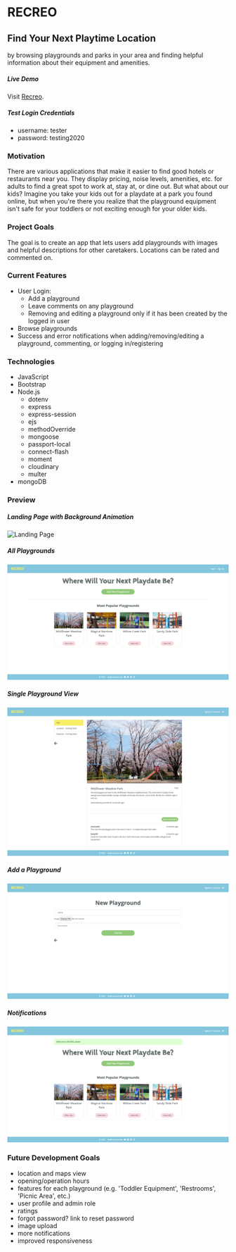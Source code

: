 # RECREO
## Find Your Next Playtime Location
by browsing playgrounds and parks in your area and finding helpful information about their equipment and amenities.

##### Live Demo
Visit [Recreo](https://recreo-findaplayground.herokuapp.com/).

##### Test Login Credentials
* username: tester
* password: testing2020

### Motivation
There are various applications that make it easier to find good hotels or restaurants near you. They display pricing, noise levels, amenities, etc. for adults to find a great spot to work at, stay at, or dine out. But what about our kids? Imagine you take your kids out for a playdate at a park you found online, but when you're there you realize that the playground equipment isn't safe for your toddlers or not exciting enough for your older kids.

### Project Goals
The goal is to create an app that lets users add playgrounds with images and helpful descriptions for other caretakers. Locations can be rated and commented on.

### Current Features
* User Login:
    * Add a playground
    * Leave comments on any playground
    * Removing and editing a playground only if it has been created by the logged in user
* Browse playgrounds
* Success and error notifications when adding/removing/editing a playground, commenting, or logging in/registering

### Technologies
* JavaScript
* Bootstrap
* Node.js
    * dotenv
    * express
    * express-session
    * ejs
    * methodOverride
    * mongoose
    * passport-local
    * connect-flash
    * moment
    * cloudinary
    * multer
* mongoDB

### Preview
##### Landing Page with Background Animation
![Landing Page](./readme/landing.gif)

##### All Playgrounds
![All Playgrounds](./readme/allPlaygrounds.png)

##### Single Playground View
![Single Playground View](./readme/singlePlaygroundInfo.png)

##### Add a Playground
![Add a Playground](./readme/addPlayground.png)

##### Notifications
![Success Notification Preview](./readme/successMessage.png)

### Future Development Goals
* location and maps view
* opening/operation hours
* features for each playground (e.g. 'Toddler Equipment', 'Restrooms', 'Picnic Area', etc.)
* user profile and admin role
* ratings
* forgot password? link to reset password
* image upload
* more notifications
* improved responsiveness